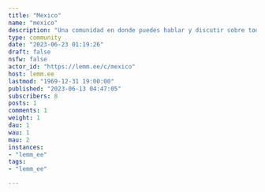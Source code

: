 ```yaml
---
title: "Mexico" 
name: "mexico"
description: "Una comunidad en donde puedes hablar y discutir sobre todo lo relacionado a Mexico"
type: community
date: "2023-06-23 01:19:26"
draft: false
nsfw: false
actor_id: "https://lemm.ee/c/mexico"
host: lemm.ee
lastmod: "1969-12-31 19:00:00"
published: "2023-06-13 04:47:05"
subscribers: 8
posts: 1
comments: 1
weight: 1
dau: 1
wau: 1
mau: 2
instances:
- "lemm_ee"
tags: 
- "lemm_ee"

---
```

